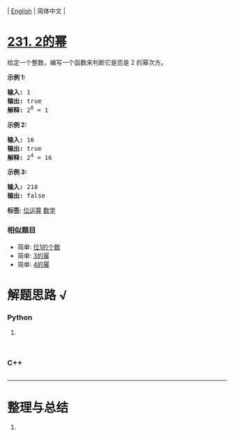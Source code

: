 | [English](README_EN.md) | 简体中文 |

# [231. 2的幂](https://leetcode-cn.com/problems/power-of-two)
<p>给定一个整数，编写一个函数来判断它是否是 2 的幂次方。</p>

<p><strong>示例&nbsp;1:</strong></p>

<pre><strong>输入:</strong> 1
<strong>输出:</strong> true
<strong>解释: </strong>2<sup>0</sup>&nbsp;= 1</pre>

<p><strong>示例 2:</strong></p>

<pre><strong>输入:</strong> 16
<strong>输出:</strong> true
<strong>解释: </strong>2<sup>4</sup>&nbsp;= 16</pre>

<p><strong>示例 3:</strong></p>

<pre><strong>输入:</strong> 218
<strong>输出:</strong> false</pre>

**标签:**  [位运算](https://leetcode-cn.com/tag/bit-manipulation) [数学](https://leetcode-cn.com/tag/math) 
 ### 相似题目
- 简单:	[位1的个数](https://leetcode-cn.com/problems/number-of-1-bits) 
- 简单:	[3的幂](https://leetcode-cn.com/problems/power-of-three) 
- 简单:	[4的幂](https://leetcode-cn.com/problems/power-of-four) 

# 解题思路 √

### Python

1. 

```python

```


```python

```

### C++

```cpp

```

---



# 整理与总结

1. 
